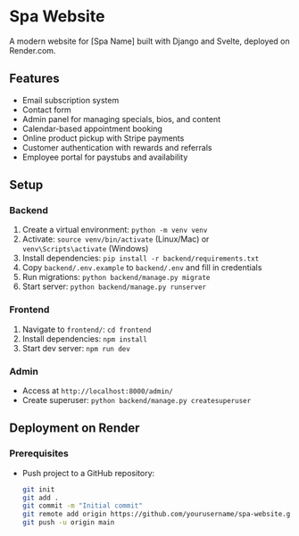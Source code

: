 # Spa Website

A modern website for [Spa Name] built with Django and Svelte, deployed on Render.com.

## Features
- Email subscription system
- Contact form
- Admin panel for managing specials, bios, and content
- Calendar-based appointment booking
- Online product pickup with Stripe payments
- Customer authentication with rewards and referrals
- Employee portal for paystubs and availability

## Setup

### Backend
1. Create a virtual environment: `python -m venv venv`
2. Activate: `source venv/bin/activate` (Linux/Mac) or `venv\Scripts\activate` (Windows)
3. Install dependencies: `pip install -r backend/requirements.txt`
4. Copy `backend/.env.example` to `backend/.env` and fill in credentials
5. Run migrations: `python backend/manage.py migrate`
6. Start server: `python backend/manage.py runserver`

### Frontend
1. Navigate to `frontend/`: `cd frontend`
2. Install dependencies: `npm install`
3. Start dev server: `npm run dev`

### Admin
- Access at `http://localhost:8000/admin/`
- Create superuser: `python backend/manage.py createsuperuser`

## Deployment on Render

### Prerequisites
- Push project to a GitHub repository:
  ```bash
  git init
  git add .
  git commit -m "Initial commit"
  git remote add origin https://github.com/yourusername/spa-website.git
  git push -u origin main
